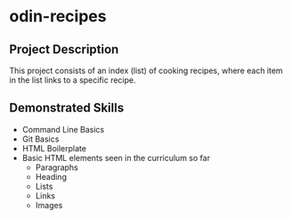 # odin-recipes

## Project Description
This project consists of an index (list) of cooking recipes, where each item in the list links to a specific recipe.

## Demonstrated Skills

 - Command Line Basics
 - Git Basics
 - HTML Boilerplate
 - Basic HTML elements seen in the curriculum so far
	 - Paragraphs
	 - Heading
	 - Lists
	 - Links
	 - Images